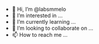 - 👋 Hi, I’m @labsmmelo
- 👀 I’m interested in ...
- 🌱 I’m currently learning ...
- 💞️ I’m looking to collaborate on ...
- 📫 How to reach me ...

<!---
labsmmelo/labsmmelo is a ✨ special ✨ repository because its `README.md` (this file) appears on your GitHub profile.
You can click the Preview link to take a look at your changes.
--->
